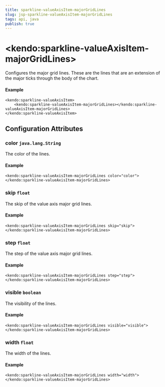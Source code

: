 ```yaml
---
title: sparkline-valueAxisItem-majorGridLines
slug: jsp-sparkline-valueAxisItem-majorGridLines
tags: api, java
publish: true
---
```


# \<kendo:sparkline-valueAxisItem-majorGridLines\>

Configures the major grid lines. These are the lines that are an extension of the major ticks through the
body of the chart.

#### Example
    <kendo:sparkline-valueAxisItem>
        <kendo:sparkline-valueAxisItem-majorGridLines></kendo:sparkline-valueAxisItem-majorGridLines>
    </kendo:sparkline-valueAxisItem>

## Configuration Attributes

### color `java.lang.String`

The color of the lines.

#### Example
    <kendo:sparkline-valueAxisItem-majorGridLines color="color">
    </kendo:sparkline-valueAxisItem-majorGridLines>

### skip `float`

The skip of the value axis major grid lines.

#### Example
    <kendo:sparkline-valueAxisItem-majorGridLines skip="skip">
    </kendo:sparkline-valueAxisItem-majorGridLines>

### step `float`

The step of the value axis major grid lines.

#### Example
    <kendo:sparkline-valueAxisItem-majorGridLines step="step">
    </kendo:sparkline-valueAxisItem-majorGridLines>

### visible `boolean`

The visibility of the lines.

#### Example
    <kendo:sparkline-valueAxisItem-majorGridLines visible="visible">
    </kendo:sparkline-valueAxisItem-majorGridLines>

### width `float`

The width of the lines.

#### Example
    <kendo:sparkline-valueAxisItem-majorGridLines width="width">
    </kendo:sparkline-valueAxisItem-majorGridLines>

 

